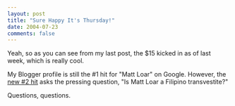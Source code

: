 ```yaml
---
layout: post
title: "Sure Happy It's Thursday!"
date: 2004-07-23
comments: false
---
```

Yeah, so as you can see from my last post, the $15 kicked in as of last week,
which is really cool.




My Blogger profile is still the \#1 hit for "Matt Loar" on Google. However, the
[new \#2 hit][0] asks the pressing question, "Is Matt Loar a Filipino
transvestite?"




Questions, questions.



[0]: http://www.google.com/search?q=Matt+Loar
